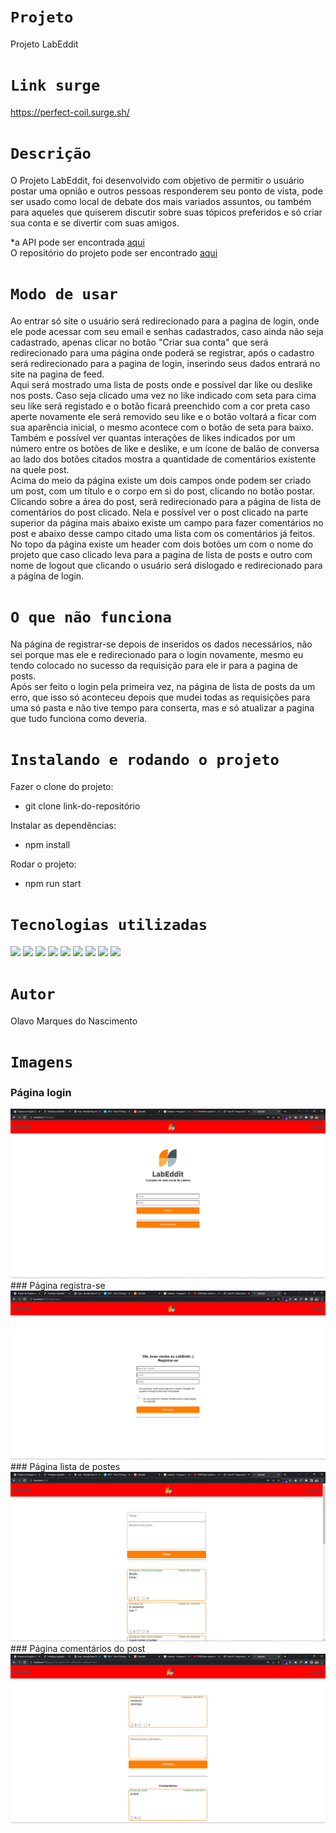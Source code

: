 # `Projeto`
Projeto LabEddit

# `Link surge`
https://perfect-coil.surge.sh/


# `Descrição`
O Projeto LabEddit, foi desenvolvido com objetivo de permitir o usuário postar uma opnião e outros pessoas responderem seu ponto de vista, pode ser usado como local de debate dos mais variados assuntos, ou também para aqueles que quiserem discutir sobre suas tópicos preferidos e só criar sua conta e se divertir com suas amigos.

*a API pode ser encontrada [aqui](https://documenter.getpostman.com/view/9731983/U16eu7nT)
</br>
O repositório do projeto pode ser encontrado [aqui](https://github.com/future4code/alves-Olavo-Nascimento/pull/36)

# `Modo de usar`
Ao entrar só site o usuário será redirecionado para a pagina de login, onde ele pode acessar com seu email e senhas cadastrados, caso ainda não seja cadastrado, apenas clicar no botão "Criar sua conta" que será redirecionado para uma página onde poderá se registrar, após o cadastro será redirecionado para a pagina de login, inserindo seus dados entrará no site na pagina de feed.
</br>
Aqui será mostrado uma lista de posts onde e possível dar
like ou deslike nos posts. Caso seja clicado uma vez no like indicado com seta para cima seu like será registado e o botão ficará preenchido com a cor preta caso aperte novamente ele será removido seu like e o botão voltará a ficar com sua aparência inicial, o mesmo acontece com o botão de seta para baixo. Também e possível ver quantas interações de likes indicados por um número entre os botões de like e deslike, e um ícone de balão de conversa ao lado dos botões citados mostra a quantidade de comentários existente na quele post.
</br>
Acima do meio da página existe um dois campos onde podem ser criado um post, com um título e o corpo em si do post, clicando no botão postar.
</br>
Clicando sobre a área do post, será redirecionado para a página de lista de comentários do post clicado. Nela e possível ver o post clicado na parte superior da página mais abaixo existe um campo para fazer comentários no post e abaixo desse campo citado uma lista com os comentários já feitos.
</br>
No topo da página existe um header com dois botões um com o nome do projeto que caso clicado leva para a pagina de lista de posts e outro com nome de logout  que clicando o usuário será dislogado e redirecionado para a página de login.
</br>

# `O que não funciona`
Na página de registrar-se depois de inseridos os dados necessários, não sei porque mas ele e redirecionado para o login novamente, mesmo eu tendo colocado no sucesso da requisição para ele ir para a pagina de posts.
</br>
Após ser feito o login pela primeira vez, na página de lista de posts da um erro, que isso só aconteceu depois que mudei todas as requisições para uma só pasta e não tive tempo para conserta, mas e só atualizar a pagina que tudo funciona como deveria.

# `Instalando e rodando o projeto`
Fazer o clone do projeto:
- git clone link-do-repositório

Instalar as dependências:
- npm install

Rodar o projeto:
- npm run start

# `Tecnologias utilizadas`
<div>
<img src="https://img.shields.io/badge/Visual_Studio_Code-0078D4?style=for-the-badge&logo=visual%20studio%20code&logoColor=white">
<img src="https://img.shields.io/badge/JavaScript-F7DF1E?style=for-the-badge&logo=javascript&logoColor=black">
<img src="https://img.shields.io/badge/HTML5-E34F26?style=for-the-badge&logo=html5&logoColor=white">
<img src="https://img.shields.io/badge/styled--components-DB7093?style=for-the-badge&logo=styled-components&logoColor=white">
<img src="https://img.shields.io/badge/React-20232A?style=for-the-badge&logo=react&logoColor=61DAFB">
<img src="https://img.shields.io/badge/GIT-E44C30?style=for-the-badge&logo=git&logoColor=white">
<img src="https://img.shields.io/badge/GitHub-100000?style=for-the-badge&logo=github&logoColor=white">
<img src="https://img.shields.io/badge/Markdown-000000?style=for-the-badge&logo=markdown&logoColor=white">
<img src="https://img.shields.io/badge/React_Router-CA4245?style=for-the-badge&logo=react-router&logoColor=white">
</div>

# `Autor`
Olavo Marques do Nascimento

# `Imagens`
### Página login
<img src="./src/assets/imagens/login_page.png"/>
### Página registra-se
<img src="./src/assets/imagens/registration_page.png"/>
### Página lista de postes
<img src="./src/assets/imagens/feed_page.png"/>
### Página comentários do post
<img src="./src/assets/imagens/post_page.png"/>